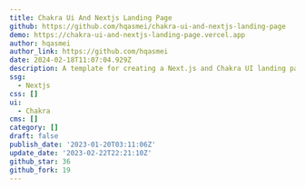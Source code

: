 ```yaml
---
title: Chakra Ui And Nextjs Landing Page
github: https://github.com/hqasmei/chakra-ui-and-nextjs-landing-page
demo: https://chakra-ui-and-nextjs-landing-page.vercel.app
author: hqasmei
author_link: https://github.com/hqasmei
date: 2024-02-18T11:07:04.929Z
description: A template for creating a Next.js and Chakra UI landing page.
ssg:
  - Nextjs
css: []
ui:
  - Chakra
cms: []
category: []
draft: false
publish_date: '2023-01-20T03:11:06Z'
update_date: '2023-02-22T22:21:10Z'
github_star: 36
github_fork: 19
---
```

